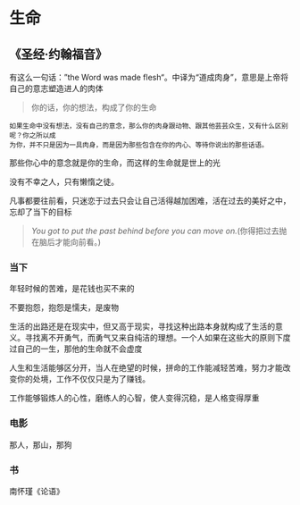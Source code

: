 # 生命

## 《圣经·约翰福音》

有这么一句话：”the Word was made flesh“。中译为“道成肉身”，意思是上帝将自己的意志塑造进人的肉体


> 你的话，你的想法，构成了你的生命

```text
如果生命中没有想法，没有自己的意念，那么你的肉身跟动物、跟其他芸芸众生，又有什么区别呢？你之所以成
为你，并不只是因为一具肉身，而是因为那些包含在你的内心、等待你说出的那些话语。
```

那些你心中的意念就是你的生命，而这样的生命就是世上的光

没有不幸之人，只有懒惰之徒。

凡事都要往前看，只迷恋于过去只会让自己活得越加困难，活在过去的美好之中，忘却了当下的目标

> _You got to put the past behind before you can move on._(你得把过去抛在脑后才能向前看。)

### 当下

年轻时候的苦难，是花钱也买不来的

不要抱怨，抱怨是懦夫，是废物

生活的出路还是在现实中，但又高于现实，寻找这种出路本身就构成了生活的意义。寻找离不开勇气，而勇气又来自纯洁的理想。一个人如果在这些大的原则下度过自己的一生，那他的生命就不会虚度

人生和生活能够区分开，当人在绝望的时候，拼命的工作能减轻苦难，努力才能改变你的处境，工作不仅仅只是为了赚钱。


工作能够锻炼人的心性，磨练人的心智，使人变得沉稳，是人格变得厚重

### 电影

那人，那山，那狗

### 书
南怀瑾《论语》


